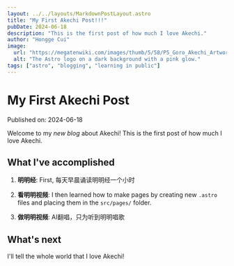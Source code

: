 ```yaml
---
layout: ../../layouts/MarkdownPostLayout.astro
title: "My First Akechi Post!!!"
pubDate: 2024-06-18
description: "This is the first post of how much I love Akechi."
author: "Hongge Cui"
image:
  url: "https://megatenwiki.com/images/thumb/5/58/P5_Goro_Akechi_Artwork.png/600px-P5_Goro_Akechi_Artwork.png"
  alt: "The Astro logo on a dark background with a pink glow."
tags: ["astro", "blogging", "learning in public"]
---
```


# My First Akechi Post

Published on: 2024-06-18

Welcome to my _new blog_ about Akechi! This is the first post of how much I love Akechi.

## What I've accomplished

1. **明明经**: First, 每天早晨诵读明明经一个小时

2. **看明明视频**: I then learned how to make pages by creating new `.astro` files and placing them in the `src/pages/` folder.

3. **做明明视频**: AI翻唱，只为听到明明唱歌

## What's next

I'll tell the whole world that I love Akechi!
